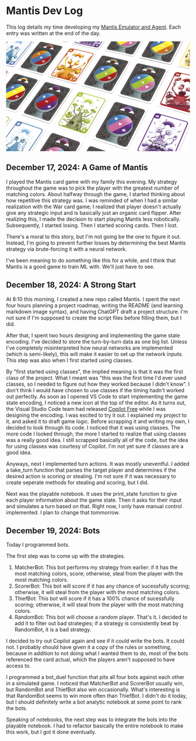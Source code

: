 # Mantis Dev Log

This log details my time developing my [Mantis Emulator and Agent](https://github.com/ColourlessSpearmint/Mantis/tree/main). Each entry was written at the end of the day.

<div align="center">
  <img src="images/cards_wall_transparent.png" alt="Card Types" style="width: 700px; height: 300px; object-fit: cover; object-position: center center;">
</div>

## December 17, 2024: A Game of Mantis

I played the Mantis card game with my family this evening. My strategy throughout the game was to pick the player with the greatest number of matching colors. About halfway through the game, I started thinking about how repetitive this strategy was. I was reminded of when I had a similar realization with the War card game; I realized that player doesn't actually give any strategic input and is basically just an organic card flipper. After realizing this, I made the decision to start playing Mantis less robotically. Subsequently, I started losing. Then I started scoring cards. Then I lost. 

There's a moral to this story, but I'm not going be the one to figure it out. Instead, I'm going to prevent further losses by determining the best Mantis strategy via brute-forcing it with a neural network.

I've been meaning to do something like this for a while, and I think that Mantis is a good game to train ML with. We'll just have to see.

## December 18, 2024: A Strong Start

At 8:10 this morning, I created a new repo called Mantis. I spent the next four hours planning a project roadmap, writing the README (and learning markdown image syntax), and having ChatGPT draft a project structure. I'm not sure if I'm supposed to create the script files before filling them, but I did. 

After that, I spent two hours designing and implementing the game state encoding. I've decided to store the turn-by-turn data as one big list. Unless I've completely misinterpreted how neural networks are implemented (which is semi-likely), this will make it easier to set up the network inputs. This step was also when I first started using classes.

By "first started using classes", the implied meaning is that it was the first class of the project. What I meant was "this was the first time I'd ever used classes, so I needed to figure out how they worked because I didn't know". I don't think I would have chosen to use classes if the timing hadn't worked out perfectly. As soon as I opened VS Code to start implementing the game state encoding, I noticed a new icon at the top of the editor. As it turns out, the Visual Studio Code team had released [Copilot Free](https://code.visualstudio.com/blogs/2024/12/18/free-github-copilot) while I was designing the encoding. I was excited to try it out. I explained my project to it, and asked it to draft game logic. Before scrapping it and writing my own, I decided to look through its code. I noticed that it was using classes. The more code I looked through, the more I started to realize that using classes was a really good idea. I still scrapped basically all of the code, but the idea for using classes was courtesy of Copilot. I'm not yet sure if classes are a good idea.

Anyways, next I implemented turn actions. It was mostly uneventful. I added a take_turn function that parses the target player and determines if the desired action is scoring or stealing. I'm not sure if it was necessary to create seperate methods for stealing and scoring, but I did.

Next was the playable notebook. It uses the print_state function to give each player information about the game state. Then it asks for their input and simulates a turn based on that. Right now, I only have manual control implemented. I plan to change that tommorrow. 

## December 19, 2024: Bots

Today I programmed bots. 

The first step was to come up with the strategies.

1. MatcherBot: This bot performs my strategy from earlier: if it has the most matching colors, score; otherwise, steal from the player with the most matching colors.
2. ScorerBot: This bot will score if it has any chance of sucessfully scoring; otherwise, it will steal from the player with the most matching colors.
3. ThiefBot: This bot will score if it has a 100% chance of sucessfully scoring; otherwise, it will steal from the player with the most matching colors.
4. RandomBot: This bot will choose a random player. That's it. I decided to add it to filter out bad strategies; if a strategy is consistently beat by RandomBot, it is a bad strategy.

I decided to try out Copilot again and see if it could write the bots. It could not. I probably should have given it a copy of the rules or something, because in addition to not doing what I wanted them to do, most of the bots referenced the card actual, which the players aren't supposed to have access to.

I programmed a bot_duel function that pits all four bots against each other in a simulated game. I noticed that MatcherBot and ScorerBot usually win, but RandomBot and ThiefBot also win occasionally. What's interesting is that RandomBot seems to win more often than ThiefBot. I didn't do it today, but I should definitely write a bot analytic notebook at some point to rank the bots.

Speaking of notebooks, the next step was to integrate the bots into the playable notebook. I had to refactor basically the entire notebook to make this work, but I got it done eventually.